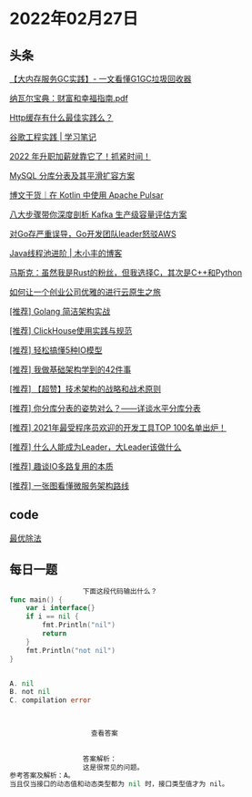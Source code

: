 # 2022年02月27日
## 头条
[【大内存服务GC实践】- 一文看懂G1GC垃圾回收器](https://toutiao.io/k/fio8ane)

[纳瓦尔宝典：财富和幸福指南.pdf](https://toutiao.io/k/br1y473)

[Http缓存有什么最佳实践么？](https://toutiao.io/k/7qn4gpb)

[谷歌工程实践 | 学习笔记](https://toutiao.io/k/qvka8z3)

[2022 年升职加薪就靠它了！抓紧时间！](https://toutiao.io/k/i6bb1wf)

[MySQL 分库分表及其平滑扩容方案](https://toutiao.io/k/nc8n4q2)

[博文干货｜在 Kotlin 中使用 Apache Pulsar](https://toutiao.io/k/626jcon)

[八大步骤带你深度剖析 Kafka 生产级容量评估方案](https://toutiao.io/k/k0exslz)

[对Go存严重误导，Go开发团队leader怒驳AWS](https://toutiao.io/k/dif57if)

[Java线程池进阶 | 木小丰的博客](https://toutiao.io/k/xm02hqn)

[马斯克：虽然我是Rust的粉丝，但我选择C，其次是C++和Python](https://toutiao.io/k/xnvw7sp)

[如何让一个创业公司优雅的进行云原生之旅](https://toutiao.io/k/htutu42)

[[推荐] Golang 简洁架构实战](https://toutiao.io/k/vjw1dlc)

[[推荐] ClickHouse使用实践与规范](https://toutiao.io/k/fb7mdkl)

[[推荐] 轻松搞懂5种IO模型](https://toutiao.io/k/o77uhyt)

[[推荐] 我做基础架构学到的42件事](https://toutiao.io/k/k6tjws1)

[[推荐] 【超赞】技术架构的战略和战术原则](https://toutiao.io/k/j9872pc)

[[推荐] 你分库分表的姿势对么？——详谈水平分库分表](https://toutiao.io/k/eteqw6s)

[[推荐] 2021年最受程序员欢迎的开发工具TOP 100名单出炉！](https://toutiao.io/k/uf5vypr)

[[推荐] 什么人能成为Leader，大Leader该做什么](https://toutiao.io/k/pnlaqae)

[[推荐] 趣谈IO多路复用的本质](https://toutiao.io/k/j4nqhbc)

[[推荐] 一张图看懂微服务架构路线](https://toutiao.io/k/upx1qip)



## code
[最优除法](https://leetcode-cn.com/problems/optimal-division)



## 每日一题
```go
                  下面这段代码输出什么？
func main() {  
    var i interface{}
    if i == nil {
        fmt.Println("nil")
        return
    }
    fmt.Println("not nil")
}


A. nil
B. not nil
C. compilation error


                  
                    查看答案
                  
                
                  答案解析：
                  这是很常见的问题。
参考答案及解析：A。
当且仅当接口的动态值和动态类型都为 nil 时，接口类型值才为 nil。

                
```

